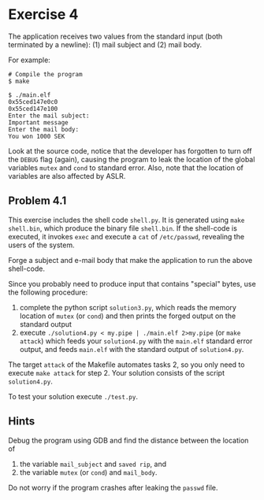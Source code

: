 # Exercise 4

The application receives two values from the standard input (both terminated by
a newline): (1) mail subject and (2) mail body.

For example:
```
# Compile the program
$ make

$ ./main.elf 
0x55ced147e0c0
0x55ced147e100
Enter the mail subject:
Important message
Enter the mail body:
You won 1000 SEK      
```

Look at the source code, notice that the developer has forgotten to turn off
the `DEBUG` flag (again), causing the program to leak the location of the
global variables `mutex` and `cond` to standard error. Also, note that the
location of variables are also affected by ASLR.

## Problem 4.1

This exercise includes the shell code `shell.py`.  It is generated using `make
shell.bin`, which produce the binary file `shell.bin`. If the shell-code is
executed, it invokes `exec` and execute a `cat` of `/etc/passwd`, revealing the
users of the system.

Forge a subject and e-mail body that make the application to run the above
shell-code.

Since you probably need to produce input that contains "special" bytes, use the
following procedure:

1. complete the python script `solution3.py`, which reads the memory location
   of `mutex` (or `cond`) and then prints the forged output on the standard
   output
2. execute `./solution4.py < my.pipe | ./main.elf 2>my.pipe` (or `make attack`)
   which feeds your `solution4.py` with the `main.elf` standard error output,
   and feeds `main.elf` with the standard output of `solution4.py`.

The target `attack` of the Makefile automates tasks 2, so you only need to
execute `make attack` for step 2.  Your solution consists of the script
`solution4.py`.

To test your solution execute `./test.py`.

## Hints

Debug the program using GDB and find the distance between the location of

1. the variable `mail_subject` and `saved rip`, and 
2. the variable `mutex` (or `cond`) and `mail_body`.

Do not worry if the program crashes after leaking the `passwd` file.

